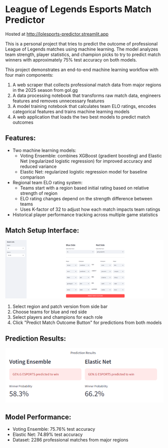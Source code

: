 # League of Legends Esports Match Predictor

Hosted at http://lolesports-predictor.streamlit.app

This is a personal project that tries to predict the outcome of professional League of Legends matches using machine learning. The model analyzes team strength, player statistics, and champion picks to try to predict match winners with approximately 75% test accuracy on both models.

This project demonstrates an end-to-end machine learning workflow with four main components:
1. A web scraper that collects professional match data from major regions in the 2025 season from gol.gg
2. A data processing notebook that transforms raw match data, engineers features and removes unnecessary features
3. A model training notebook that calculates team ELO ratings, encodes categorical features and trains machine learning models
4. A web application that loads the two best models to predict match outcomes

## Features:
- Two machine learning models:
    - Voting Ensemble: combines XGBoost (gradient boosting) and Elastic Net (regularized logistic regression) for improved accuracy and reduced variance
    - Elastic Net: regularized logistic regression model for baseline comparison
- Regional team ELO rating system:
    - Teams start with a region based initial rating based on relative strength of region
    - ELO rating changes depend on the strength difference between teams
    - Uses K-factor of 32 to adjust how each match impacts team ratings
- Historical player performance tracking across multiple game statistics

## Match Setup Interface:
![Match Setup](images/matchsetup.png)
1. Select region and patch version from side bar
2. Choose teams for blue and red side
3. Select players and champions for each role
4. Click "Predict Match Outcome Button" for predictions from both models

## Prediction Results:
![Prediction Results](images/predictionresults.png)

## Model Performance:
- Voting Ensemble: 75.76% test accuracy
- Elastic Net: 74.89% test accuracy
- Dataset: 2286 professional matches from major regions